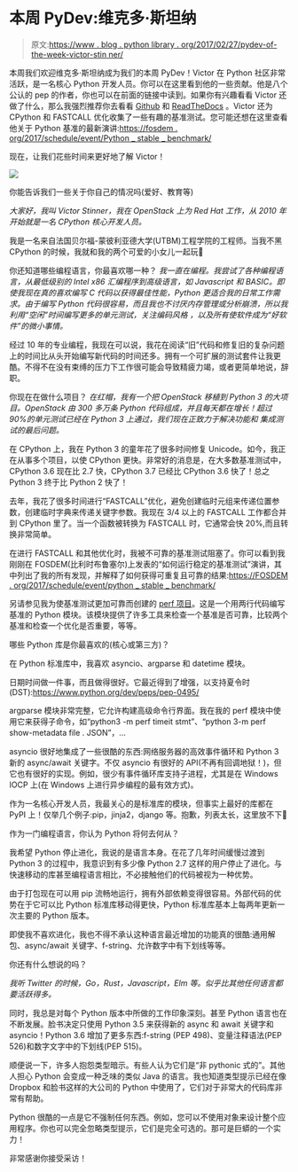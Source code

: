 # 本周 PyDev:维克多·斯坦纳

> 原文:[https://www . blog . python library . org/2017/02/27/pydev-of-the-week-victor-stin ner/](https://www.blog.pythonlibrary.org/2017/02/27/pydev-of-the-week-victor-stinner/)

本周我们欢迎维克多·斯坦纳成为我们的本周 PyDev！Victor 在 Python 社区非常活跃，是一名核心 Python 开发人员。你可以在这里看到他的一些贡献。他是八个公认的 pep 的作者，你也可以在前面的链接中读到。如果你有兴趣看看 Victor 还做了什么，那么我强烈推荐你去看看 [Github](https://github.com/haypo) 和 [ReadTheDocs](http://haypo-notes.readthedocs.io/) 。Victor 还为 CPython 和 FASTCALL 优化收集了一些有趣的基准测试。您可能还想在这里查看他关于 Python 基准的最新演讲:[https://fosdem . org/2017/schedule/event/Python _ stable _ benchmark/](https://fosdem.org/2017/schedule/event/python_stable_benchmark/)

现在，让我们花些时间来更好地了解 Victor！

![](../Images/50298313266c421d08ab84f079751038.png)

你能告诉我们一些关于你自己的情况吗(爱好、教育等)

*大家好，我叫 Victor Stinner，我在 OpenStack 上为 Red Hat 工作，从 2010 年开始就是一名 CPython 核心开发人员。*

我是一名来自法国贝尔福-蒙彼利亚德大学(UTBM)工程学院的工程师。当我不黑 CPython 的时候，我就和我的两个可爱的小女儿一起玩🙂

你还知道哪些编程语言，你最喜欢哪一种？
 *我一直在编程。我尝试了各种编程语言，从最低级别的 Intel x86 汇编程序到高级语言，如 Javascript 和 BASIC。即使我现在真的喜欢编写 C 代码以获得最佳性能，Python 更适合我的日常工作需求。由于编写 Python 代码很容易，而且我也不讨厌内存管理或分析崩溃，所以我利用“空闲”时间编写更多的单元测试，关注编码风格
，以及所有使软件成为“好软件”的微小事情。*

经过 10 年的专业编程，我现在可以说，我花在阅读“旧”代码和修复旧的复杂问题上的时间比从头开始编写新代码的时间还多。拥有一个可扩展的测试套件让我更酷。不得不在没有束缚的压力下工作很可能会导致精疲力竭，或者更简单地说，辞职。

你现在在做什么项目？
 *在红帽，我有一个把 OpenStack 移植到 Python 3 的大项目。OpenStack 由 300 多万条 Python 代码组成，并且每天都在增长！超过 90%的单元测试已经在 Python 3 上通过，我们现在正致力于解决功能和
集成测试的最后问题。*

在 CPython 上，我在 Python 3 的童年花了很多时间修复 Unicode。如今，我正在从事多个项目，以使 CPython 更快。非常好的消息是，在大多数基准测试中，CPython 3.6 现在比 2.7 快，CPython 3.7 已经比 CPython 3.6 快了！总之 Python 3 终于比 Python 2 快了！

去年，我花了很多时间进行“FASTCALL”优化，避免创建临时元组来传递位置参数，创建临时字典来传递关键字参数。我现在 3/4 以上的 FASTCALL 工作都合并到 CPython 里了。当一个函数被转换为 FASTCALL 时，它通常会快 20%,而且转换非常简单。

在进行 FASTCALL 和其他优化时，我被不可靠的基准测试阻塞了。你可以看到我刚刚在 FOSDEM(比利时布鲁塞尔)上发表的“如何运行稳定的基准测试”演讲，其中列出了我的所有发现，并解释了如何获得可重复且可靠的结果:[https://FOSDEM . org/2017/schedule/event/python _ stable _ benchmark/](https://fosdem.org/2017/schedule/event/python_stable_benchmark/)

另请参见我为使基准测试更加可靠而创建的 [perf 项目](https://pypi.python.org/pypi/perf)。这是一个用两行代码编写基准的 Python 模块。该模块提供了许多工具来检查一个基准是否可靠，比较两个基准和检查一个优化是否重要，等等。

哪些 Python 库是你最喜欢的(核心或第三方)？

在 Python 标准库中，我喜欢 asyncio、argparse 和 datetime 模块。

日期时间做一件事，而且做得很好。它最近得到了增强，以支持夏令时(DST):https://www.python.org/dev/peps/pep-0495/

argparse 模块非常完整，它允许构建高级命令行界面。我在我的 perf 模块中使用它来获得子命令，如“python3 -m perf timeit stmt”、“python 3-m perf show-metadata file . JSON”，...

asyncio 很好地集成了一些很酷的东西:网络服务器的高效事件循环和 Python 3 新的 async/await 关键字。不仅 asyncio 有很好的 API(不再有回调地狱！)，但它也有很好的实现。例如，很少有事件循环库支持子进程，尤其是在 Windows IOCP 上(在 Windows 上进行异步编程的最有效方式)。

作为一名核心开发人员，我最关心的是标准库的模块，但事实上最好的库都在 PyPI 上！仅举几个例子:pip，jinja2，django 等。抱歉，列表太长，这里放不下🙂

作为一门编程语言，你认为 Python 将何去何从？

我希望 Python 停止进化，我说的是语言本身。在花了几年时间缓慢过渡到 Python 3 的过程中，我意识到有多少像 Python 2.7 这样的用户停止了进化。与快速移动的库甚至编程语言相比，不必接触他们的代码被视为一种优势。

由于打包现在可以用 pip 流畅地运行，拥有外部依赖变得很容易。外部代码的优势在于它可以比 Python 标准库移动得更快，Python 标准库基本上每两年更新一次主要的 Python 版本。

即使我不喜欢进化，我也不得不承认这种语言最近增加的功能真的很酷:通用解包、async/await 关键字、f-string、允许数字中有下划线等等。

你还有什么想说的吗？

*我听 Twitter 的时候，Go，Rust，Javascript，Elm 等。似乎比其他任何语言都要活跃得多。*

同时，我总是对每个 Python 版本中所做的工作印象深刻。甚至 Python 语言也在不断发展。脸书决定只使用 Python 3.5 来获得新的 async 和 await 关键字和 asyncio！Python 3.6 增加了更多东西:f-string (PEP 498)、变量注释语法(PEP 526)和数字文字中的下划线(PEP 515)。

顺便说一下，许多人抱怨类型暗示。有些人认为它们是“非 pythonic 式的”。其他人担心 Python 会变成一种乏味的类似 Java 的语言。我也知道类型提示已经在像 Dropbox 和脸书这样的大公司的 Python 中使用了，它们对于非常大的代码库非常有帮助。

Python 很酷的一点是它不强制任何东西。例如，您可以不使用对象来设计整个应用程序。你也可以完全忽略类型提示，它们是完全可选的。那可是巨蟒的一个实力！

非常感谢你接受采访！